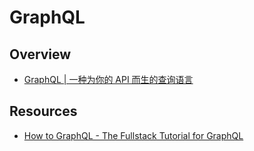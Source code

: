 # GraphQL

## Overview

- [GraphQL | 一种为你的 API 而生的查询语言](http://graphql.cn/)

## Resources

- [How to GraphQL - The Fullstack Tutorial for GraphQL](https://www.howtographql.com/)
